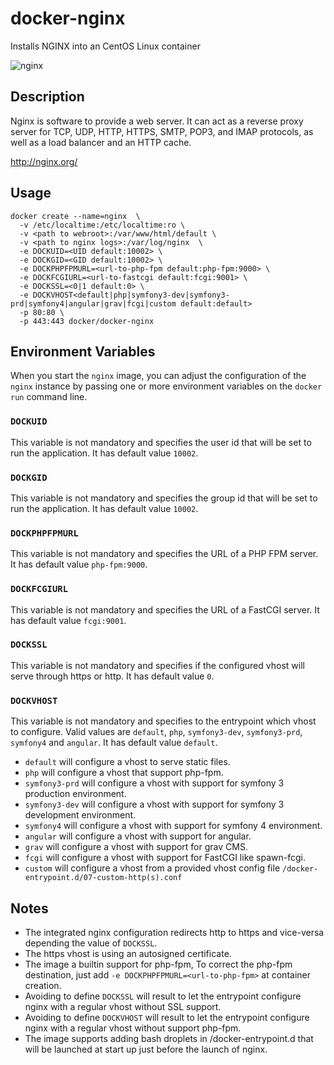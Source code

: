 # docker-nginx
Installs NGINX into an CentOS Linux container

![nginx](https://assets.wp.nginx.com/wp-content/themes/nginx-theme/assets/img//logo.png)

## Description

Nginx is software to provide a web server. It can act as a reverse proxy server for TCP, UDP, HTTP, HTTPS, SMTP, POP3, and IMAP protocols, as well as a load balancer and an HTTP cache.


http://nginx.org/

## Usage

    docker create --name=nginx  \
      -v /etc/localtime:/etc/localtime:ro \
      -v <path to webroot>:/var/www/html/default \
      -v <path to nginx logs>:/var/log/nginx  \
      -e DOCKUID=<UID default:10002> \
      -e DOCKGID=<GID default:10002> \
      -e DOCKPHPFPMURL=<url-to-php-fpm default:php-fpm:9000> \
      -e DOCKFCGIURL=<url-to-fastcgi default:fcgi:9001> \
      -e DOCKSSL=<0|1 default:0> \
      -e DOCKVHOST<default|php|symfony3-dev|symfony3-prd|symfony4|angular|grav|fcgi|custom default:default>
      -p 80:80 \
      -p 443:443 docker/docker-nginx

## Environment Variables

When you start the `nginx` image, you can adjust the configuration of the `nginx` instance by passing one or more environment variables on the `docker run` command line.

### `DOCKUID`

This variable is not mandatory and specifies the user id that will be set to run the application. It has default value `10002`.

### `DOCKGID`

This variable is not mandatory and specifies the group id that will be set to run the application. It has default value `10002`.

### `DOCKPHPFPMURL`

This variable is not mandatory and specifies the URL of a PHP FPM server. It has default value `php-fpm:9000`.

### `DOCKFCGIURL`

This variable is not mandatory and specifies the URL of a FastCGI server. It has default value `fcgi:9001`.

### `DOCKSSL`

This variable is not mandatory and specifies if the configured vhost will serve through https or http. It has default value `0`.

### `DOCKVHOST`

This variable is not mandatory and specifies to the entrypoint which vhost to configure. Valid values are `default`, `php`, `symfony3-dev`, `symfony3-prd`, `symfony4` and `angular`. It has default value `default`.
* `default` will configure a vhost to serve static files.
* `php` will configure a vhost that support php-fpm.
* `symfony3-prd` will configure a vhost with support for symfony 3 production environment.
* `symfony3-dev` will configure a vhost with support for symfony 3 development environment.
* `symfony4` will configure a vhost with support for symfony 4 environment.
* `angular` will configure a vhost with support for angular.
* `grav` will configure a vhost with support for grav CMS.
* `fcgi` will configure a vhost with support for FastCGI like spawn-fcgi.
* `custom` will configure a vhost from a provided vhost config file `/docker-entrypoint.d/07-custom-http(s).conf`

## Notes

* The integrated nginx configuration redirects http to https and vice-versa depending the value of `DOCKSSL`.
* The https vhost is using an autosigned certificate.
* The image a builtin support for php-fpm, To correct the php-fpm destination, just add `-e DOCKPHPFPMURL=<url-to-php-fpm>` at container creation.
* Avoiding to define `DOCKSSL` will result to let the entrypoint configure nginx with a regular vhost without SSL support.
* Avoiding to define `DOCKVHOST` will result to let the entrypoint configure nginx with a regular vhost without support php-fpm.
* The image supports adding bash droplets in /docker-entrypoint.d that will be launched at start up just before the launch of nginx.

